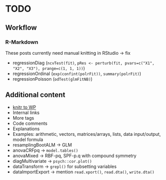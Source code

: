 TODO
=========================

Workflow
-------------------------

### R-Markdown

These posts currently need manual knitting in RStudio -> fix

 * regressionDiag (`ncvTest(fit)`, `pRes <- perturb(fit, pvars=c("X1", "X2", "X3"), prange=c(1, 1, 1))`)
 * regressionOrdinal (`exp(confint(polrFit))`, `summary(polrFit)`)
 * regressionPoisson (`odTest(glmFitNB)`)

Additional content
-------------------------

 * [knitr to WP](http://yihui.name/en/2013/02/publishing-from-r-knitr-to-wordpress/)
 * Internal links
 * More tags
 * Code comments
 * Explanations
 * Examples: arithmetic, vectors, matrices/arrays, lists, data input/output, model formula
 * resamplingBootALM -> GLM
 * anovaCRFpq -> `model.tables()`
 * anovaMixed -> RBF-pq, SPF-p.q with compound symmetry
 * diagMultivariate -> `psych::cor.plot()`
 * dataTransform -> `grepl()` for subsetting variables
 * dataImportExport -> mention `read.xport()`, `read.dta()`, `write.dta()`